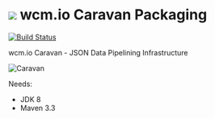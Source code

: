 <img src="http://wcm.io/images/favicon-16@2x.png"/> wcm.io Caravan Packaging
======
[![Build Status](https://travis-ci.org/wcm-io-caravan/caravan-packaging.png?branch=master)](https://travis-ci.org/wcm-io-caravan/caravan-packaging)

wcm.io Caravan - JSON Data Pipelining Infrastructure

![Caravan](https://github.com/wcm-io-caravan/caravan-tooling/blob/master/public_site/src/site/resources/images/caravan.gif)

Needs:
- JDK 8
- Maven 3.3

